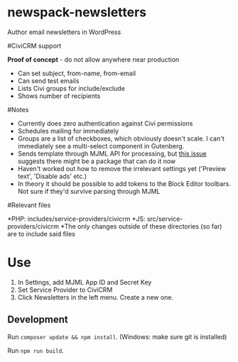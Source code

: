 # newspack-newsletters
Author email newsletters in WordPress

#CiviCRM support

**Proof of concept** - do not allow anywhere near production

* Can set subject, from-name, from-email
* Can send test emails
* Lists Civi groups for include/exclude
* Shows number of recipients

#Notes

* Currently does zero authentication against Civi permissions
* Schedules mailing for immediately
* Groups are a list of checkboxes, which obviously doesn't scale. I can't immediately see a multi-select component in Gutenberg.
* Sends template through MJML API for processing, but [this issue](https://github.com/Automattic/newspack-newsletters/issues/400) suggests there might be a package that can do it now
* Haven't worked out how to remove the irrelevant settings yet ('Preview text', 'Disable ads' etc.)
* In theory it should be possible to add tokens to the Block Editor toolbars. Not sure if they'd survive parsing through MJML

#Relevant files

*PHP: includes/service-providers/civicrm
*JS: src/service-providers/civicrm
*The only changes outside of these directories (so far) are to include said files

# Use

1. In Settings, add MJML App ID and Secret Key
2. Set Service Provider to CiviCRM
3. Click Newsletters in the left menu. Create a new one.

## Development

Run `composer update && npm install`.
(Windows: make sure git is installed)

Run `npm run build`.
